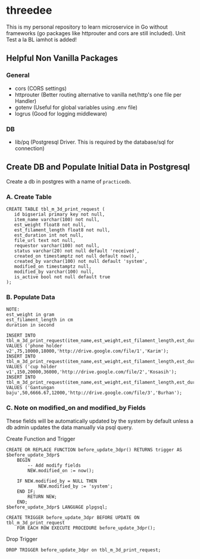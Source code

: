 # threedee
This is my personal repository to learn microservice in Go without frameworks (go packages like httprouter and cors are still included). Unit Test a la BL iamhot is added!

## Helpful Non Vanilla Packages
### General
- cors          (CORS settings)
- httprouter    (Better routing alternative to vanilla net/http's one file per Handler)
- gotenv        (Useful for global variables using .env file)
- logrus        (Good for logging middleware)

### DB
- lib/pq        (Postgresql Driver. This is required by the database/sql for connection)


## Create DB and Populate Initial Data in Postgresql
Create a db in postgres with a name of `practicedb`.
### A. Create Table
```
CREATE TABLE tbl_m_3d_print_request (
   id bigserial primary key not null,
   item_name varchar(100) not null,
   est_weight float8 not null,
   est_filament_length float8 not null,
   est_duration int not null,
   file_url text not null,
   requestor varchar(100) not null,
   status varchar(20) not null default 'received',
   created_on timestamptz not null default now(),
   created_by varchar(100) not null default 'system',
   modified_on timestamptz null,
   modified_by varchar(100) null,
   is_active bool not null default true
);
```

### B. Populate Data
```
NOTE:
est_weight in gram
est_filament_length in cm
duration in second

INSERT INTO tbl_m_3d_print_request(item_name,est_weight,est_filament_length,est_duration,file_url,requestor) VALUES ('phone holder v2',75,10000,18000,'http://drive.google.com/file/1','Karim');
INSERT INTO tbl_m_3d_print_request(item_name,est_weight,est_filament_length,est_duration,file_url,requestor) VALUES ('cup holder v1',150,20000,36000,'http://drive.google.com/file/2','Kosasih');
INSERT INTO tbl_m_3d_print_request(item_name,est_weight,est_filament_length,est_duration,file_url,requestor) VALUES ('Gantungan baju',50,6666.67,12000,'http://drive.google.com/file/3','Burhan');
```

### C. Note on modified_on and modified_by Fields
These fields will be automatically updated by the system by default unless a db admin updates the data manually via psql query.

Create Function and Trigger
```
CREATE OR REPLACE FUNCTION before_update_3dpr() RETURNS trigger AS $before_update_3dpr$
    BEGIN
        -- Add modify fields
        NEW.modified_on := now();

	IF NEW.modified_by = NULL THEN
            NEW.modified_by := 'system';
	END IF;
        RETURN NEW;
    END;
$before_update_3dpr$ LANGUAGE plpgsql;

CREATE TRIGGER before_update_3dpr BEFORE UPDATE ON tbl_m_3d_print_request
    FOR EACH ROW EXECUTE PROCEDURE before_update_3dpr();
```

Drop Trigger
```
DROP TRIGGER before_update_3dpr on tbl_m_3d_print_request;
```

